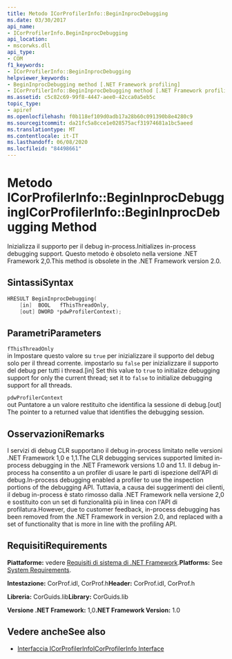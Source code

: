 ```yaml
---
title: Metodo ICorProfilerInfo::BeginInprocDebugging
ms.date: 03/30/2017
api_name:
- ICorProfilerInfo.BeginInprocDebugging
api_location:
- mscorwks.dll
api_type:
- COM
f1_keywords:
- ICorProfilerInfo::BeginInprocDebugging
helpviewer_keywords:
- BeginInprocDebugging method [.NET Framework profiling]
- ICorProfilerInfo::BeginInprocDebugging method [.NET Framework profiling]
ms.assetid: c5c82c69-99f8-4447-aee0-42cca0a5eb5c
topic_type:
- apiref
ms.openlocfilehash: f0b118ef109d0adb17a28b60c091390b8e4280c9
ms.sourcegitcommit: da21fc5a8cce1e028575acf31974681a1bc5aeed
ms.translationtype: MT
ms.contentlocale: it-IT
ms.lasthandoff: 06/08/2020
ms.locfileid: "84498661"
---
```

# <a name="icorprofilerinfobegininprocdebugging-method"></a><span data-ttu-id="4bb7e-102">Metodo ICorProfilerInfo::BeginInprocDebugging</span><span class="sxs-lookup"><span data-stu-id="4bb7e-102">ICorProfilerInfo::BeginInprocDebugging Method</span></span>
<span data-ttu-id="4bb7e-103">Inizializza il supporto per il debug in-process.</span><span class="sxs-lookup"><span data-stu-id="4bb7e-103">Initializes in-process debugging support.</span></span> <span data-ttu-id="4bb7e-104">Questo metodo è obsoleto nella versione .NET Framework 2,0.</span><span class="sxs-lookup"><span data-stu-id="4bb7e-104">This method is obsolete in the .NET Framework version 2.0.</span></span>  
  
## <a name="syntax"></a><span data-ttu-id="4bb7e-105">Sintassi</span><span class="sxs-lookup"><span data-stu-id="4bb7e-105">Syntax</span></span>  
  
```cpp  
HRESULT BeginInprocDebugging(  
    [in]  BOOL   fThisThreadOnly,  
    [out] DWORD *pdwProfilerContext);  
```  
  
## <a name="parameters"></a><span data-ttu-id="4bb7e-106">Parametri</span><span class="sxs-lookup"><span data-stu-id="4bb7e-106">Parameters</span></span>  
 `fThisThreadOnly`  
 <span data-ttu-id="4bb7e-107">in Impostare questo valore su `true` per inizializzare il supporto del debug solo per il thread corrente. impostarlo su `false` per inizializzare il supporto del debug per tutti i thread.</span><span class="sxs-lookup"><span data-stu-id="4bb7e-107">[in] Set this value to `true` to initialize debugging support for only the current thread; set it to `false` to initialize debugging support for all threads.</span></span>  
  
 `pdwProfilerContext`  
 <span data-ttu-id="4bb7e-108">out Puntatore a un valore restituito che identifica la sessione di debug.</span><span class="sxs-lookup"><span data-stu-id="4bb7e-108">[out] The pointer to a returned value that identifies the debugging session.</span></span>  
  
## <a name="remarks"></a><span data-ttu-id="4bb7e-109">Osservazioni</span><span class="sxs-lookup"><span data-stu-id="4bb7e-109">Remarks</span></span>  
 <span data-ttu-id="4bb7e-110">I servizi di debug CLR supportano il debug in-process limitato nelle versioni .NET Framework 1,0 e 1,1.</span><span class="sxs-lookup"><span data-stu-id="4bb7e-110">The CLR debugging services supported limited in-process debugging in the .NET Framework versions 1.0 and 1.1.</span></span> <span data-ttu-id="4bb7e-111">Il debug in-process ha consentito a un profiler di usare le parti di ispezione dell'API di debug.</span><span class="sxs-lookup"><span data-stu-id="4bb7e-111">In-process debugging enabled a profiler to use the inspection portions of the debugging API.</span></span> <span data-ttu-id="4bb7e-112">Tuttavia, a causa dei suggerimenti dei clienti, il debug in-process è stato rimosso dalla .NET Framework nella versione 2,0 e sostituito con un set di funzionalità più in linea con l'API di profilatura.</span><span class="sxs-lookup"><span data-stu-id="4bb7e-112">However, due to customer feedback, in-process debugging has been removed from the .NET Framework in version 2.0, and replaced with a set of functionality that is more in line with the profiling API.</span></span>  
  
## <a name="requirements"></a><span data-ttu-id="4bb7e-113">Requisiti</span><span class="sxs-lookup"><span data-stu-id="4bb7e-113">Requirements</span></span>  
 <span data-ttu-id="4bb7e-114">**Piattaforme:** vedere [Requisiti di sistema di .NET Framework](../../get-started/system-requirements.md).</span><span class="sxs-lookup"><span data-stu-id="4bb7e-114">**Platforms:** See [System Requirements](../../get-started/system-requirements.md).</span></span>  
  
 <span data-ttu-id="4bb7e-115">**Intestazione:** CorProf.idl, CorProf.h</span><span class="sxs-lookup"><span data-stu-id="4bb7e-115">**Header:** CorProf.idl, CorProf.h</span></span>  
  
 <span data-ttu-id="4bb7e-116">**Libreria:** CorGuids.lib</span><span class="sxs-lookup"><span data-stu-id="4bb7e-116">**Library:** CorGuids.lib</span></span>  
  
 <span data-ttu-id="4bb7e-117">**Versione .NET Framework:** 1,0</span><span class="sxs-lookup"><span data-stu-id="4bb7e-117">**.NET Framework Version:** 1.0</span></span>  
  
## <a name="see-also"></a><span data-ttu-id="4bb7e-118">Vedere anche</span><span class="sxs-lookup"><span data-stu-id="4bb7e-118">See also</span></span>

- [<span data-ttu-id="4bb7e-119">Interfaccia ICorProfilerInfo</span><span class="sxs-lookup"><span data-stu-id="4bb7e-119">ICorProfilerInfo Interface</span></span>](icorprofilerinfo-interface.md)

